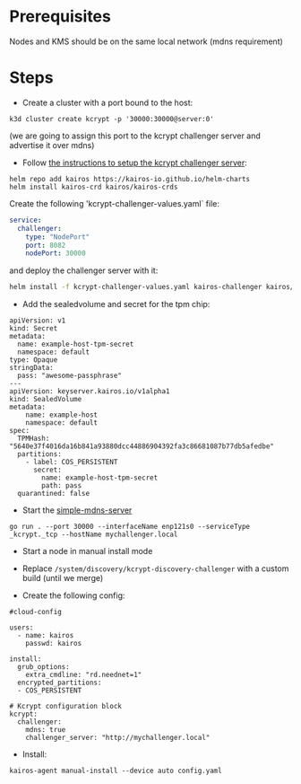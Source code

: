 # Prerequisites

Nodes and KMS should be on the same local network (mdns requirement)

# Steps

- Create a cluster with a port bound to the host:

```
k3d cluster create kcrypt -p '30000:30000@server:0' 
```

(we are going to assign this port to the kcrypt challenger server and advertise it over mdns)

- Follow [the instructions to setup the kcrypt challenger server](https://github.com/kairos-io/kcrypt-challenger#installation):

```
helm repo add kairos https://kairos-io.github.io/helm-charts
helm install kairos-crd kairos/kairos-crds
```

Create the following 'kcrypt-challenger-values.yaml` file:


```yaml
service:
  challenger:
    type: "NodePort"
    port: 8082
    nodePort: 30000
```

and deploy the challenger server with it:

```bash
helm install -f kcrypt-challenger-values.yaml kairos-challenger kairos/kairos-challenger
```

- Add the sealedvolume and secret for the tpm chip:

```
apiVersion: v1
kind: Secret
metadata:
  name: example-host-tpm-secret
  namespace: default
type: Opaque
stringData:
  pass: "awesome-passphrase"
---
apiVersion: keyserver.kairos.io/v1alpha1
kind: SealedVolume
metadata:
    name: example-host
    namespace: default
spec:
  TPMHash: "5640e37f4016da16b841a93880dcc44886904392fa3c86681087b77db5afedbe"
  partitions:
    - label: COS_PERSISTENT
      secret:
        name: example-host-tpm-secret
        path: pass
  quarantined: false
```

- Start the [simple-mdns-server](https://github.com/kairos-io/simple-mdns-server)

```
go run . --port 30000 --interfaceName enp121s0 --serviceType _kcrypt._tcp --hostName mychallenger.local
```


- Start a node in manual install mode

- Replace `/system/discovery/kcrypt-discovery-challenger` with a custom build (until we merge)

- Create the following config:

```
#cloud-config

users:
  - name: kairos
    passwd: kairos

install:
  grub_options:
    extra_cmdline: "rd.neednet=1"
  encrypted_partitions:
  - COS_PERSISTENT

# Kcrypt configuration block
kcrypt:
  challenger:
    mdns: true
    challenger_server: "http://mychallenger.local"
```

- Install:

```
kairos-agent manual-install --device auto config.yaml
```
